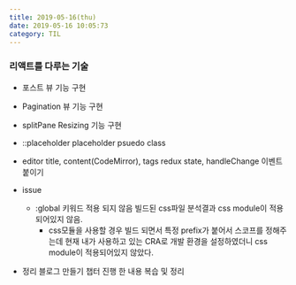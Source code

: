 ```yaml
---
title: 2019-05-16(thu)
date: 2019-05-16 10:05:73
category: TIL
---
```


### 리액트를 다루는 기술

- 포스트 뷰 기능 구현
- Pagination 뷰 기능 구현
- splitPane Resizing 기능 구현
- ::placeholder placeholder psuedo class
- editor title, content(CodeMirror), tags redux state, handleChange 이벤트 붙이기

- issue

  - :global 키워드 적용 되지 않음 빌드된 css파일 분석결과 css module이 적용 되어있지 않음.
    - css모듈을 사용할 경우 빌드 되면서 특정 prefix가 붙어서 스코프를 정해주는데 현재 내가 사용하고 있는 CRA로 개발 환경을 설정하였더니 css module이 적용되어있지 않았다.

- 정리
  블로그 만들기 챕터 진행 한 내용 복습 및 정리
